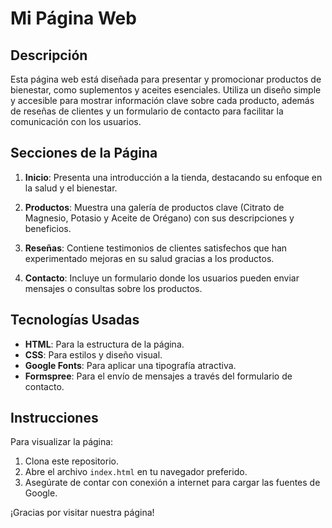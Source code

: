 # Mi Página Web

## Descripción

Esta página web está diseñada para presentar y promocionar productos de bienestar, como suplementos y aceites esenciales. Utiliza un diseño simple y accesible para mostrar información clave sobre cada producto, además de reseñas de clientes y un formulario de contacto para facilitar la comunicación con los usuarios.

## Secciones de la Página

1. **Inicio**: Presenta una introducción a la tienda, destacando su enfoque en la salud y el bienestar.

2. **Productos**: Muestra una galería de productos clave (Citrato de Magnesio, Potasio y Aceite de Orégano) con sus descripciones y beneficios.

3. **Reseñas**: Contiene testimonios de clientes satisfechos que han experimentado mejoras en su salud gracias a los productos.

4. **Contacto**: Incluye un formulario donde los usuarios pueden enviar mensajes o consultas sobre los productos.

## Tecnologías Usadas

- **HTML**: Para la estructura de la página.
- **CSS**: Para estilos y diseño visual.
- **Google Fonts**: Para aplicar una tipografía atractiva.
- **Formspree**: Para el envío de mensajes a través del formulario de contacto.

## Instrucciones

Para visualizar la página:
1. Clona este repositorio.
2. Abre el archivo `index.html` en tu navegador preferido.
3. Asegúrate de contar con conexión a internet para cargar las fuentes de Google.

¡Gracias por visitar nuestra página!
